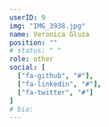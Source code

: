 ```yaml
---
userID: 9
img: "IMG_3938.jpg"
name: Veronica Gluza
position: ""
# status: " "
role: other
social: [
  ["fa-github", "#"],
  ["fa-linkedin", "#"],
  ["fa-twitter", "#"]
]
# bio:
---
```

